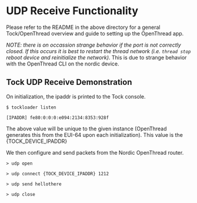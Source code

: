 # UDP Receive Functionality 

Please refer to the README in the above directory for a general Tock/OpenThread overview
and guide to setting up the OpenThread app.

_NOTE: there is on occassion strange behavior if the port is not correctly closed. If this 
occurs it is best to restart the thread network (i.e. `thread stop` reboot device and 
reinitialize the network)_. This is due to strange behavior with the OpenThread CLI 
on the nordic device.

## Tock UDP Receive Demonstration

On initialization, the ipaddr is printed to the Tock console.

```console 
$ tockloader listen
```

```console
[IPADDR] fe80:0:0:0:e094:2134:8353:928f
```

The above value will be unique to the given instance (OpenThread generates this from
the EUI-64 upon each initialization). This value is the {TOCK_DEVICE_IPADDR}

We then configure and send packets from the Nordic OpenThread router.

```console 
> udp open
```

```console
> udp connect {TOCK_DEVICE_IPADDR} 1212
```

```console
> udp send hellothere
```

```console 
> udp close
```

```